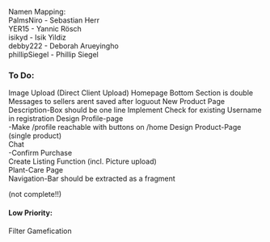 Namen Mapping:  
PalmsNiro - Sebastian Herr  
YER15 - Yannic Rösch  
isikyd - Isik Yildiz  
debby222 - Deborah Arueyingho  
phillipSiegel - Phillip Siegel


### To Do:
Image Upload (Direct Client Upload)
Homepage Bottom Section is double
Messages to sellers arent saved after loguout
New Product Page Description-Box should be one line 
Implement Check for existing Username in registration
Design Profile-page  
-Make /profile reachable with buttons on /home
Design Product-Page (single product)  
Chat  
-Confirm Purchase   
Create Listing Function (incl. Picture upload)  
Plant-Care Page   
Navigation-Bar should be extracted as a fragment

(not complete!!)


#### Low Priority:

Filter
Gamefication